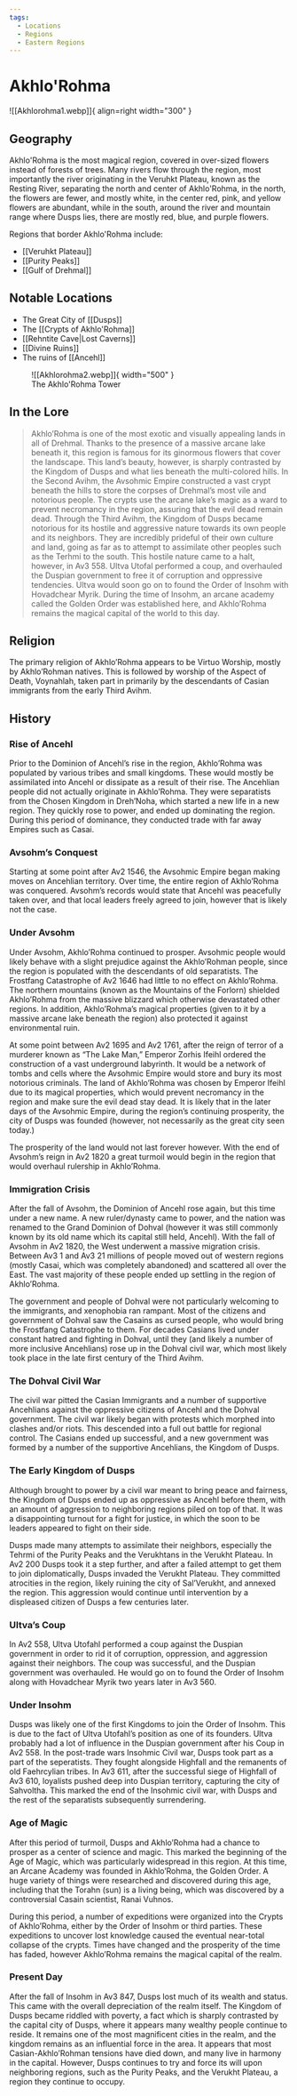 ```yaml
---
tags:
  - Locations
  - Regions
  - Eastern Regions
---
```


# Akhlo'Rohma

![[Akhlorohma1.webp]]{ align=right width="300" }

## Geography

Akhlo'Rohma is the most magical region, covered in over-sized flowers instead of forests of trees. Many rivers flow through the region, most importantly the river originating in the Veruhkt Plateau, known as the Resting River, separating the north and center of Akhlo'Rohma, in the north, the flowers are fewer, and mostly white, in the center red, pink, and yellow flowers are abundant, while in the south, around the river and mountain range where Dusps lies, there are mostly red, blue, and purple flowers.

Regions that border Akhlo'Rohma include:

- [[Veruhkt Plateau]]
- [[Purity Peaks]]
- [[Gulf of Drehmal]]

## Notable Locations

- The Great City of [[Dusps]]
- The [[Crypts of Akhlo'Rohma]]
- [[Rehntite Cave|Lost Caverns]]
- [[Divine Ruins]]
- The ruins of [[Ancehl]]

<figure markdown>
  ![[Akhlorohma2.webp]]{ width="500" }
  <figcaption>The Akhlo'Rohma Tower</figcaption>
</figure>


## In the Lore 

> Akhlo’Rohma is one of the most exotic and visually appealing lands in all of Drehmal. Thanks to the presence of a massive arcane lake beneath it, this region is famous for its ginormous flowers that cover the landscape. This land’s beauty, however, is sharply contrasted by the Kingdom of Dusps and what lies beneath the multi-colored hills. In the Second Avihm, the Avsohmic Empire constructed a vast crypt beneath the hills to store the corpses of Drehmal’s most vile and notorious people. The crypts use the arcane lake’s magic as a ward to prevent necromancy in the region, assuring that the evil dead remain dead. Through the Third Avihm, the Kingdom of Dusps became notorious for its hostile and aggressive nature towards its own people and its neighbors. They are incredibly prideful of their own culture and land, going as far as to attempt to assimilate other peoples such as the Terhmi to the south. This hostile nature came to a halt, however, in Av3 558. Ultva Utofal performed a coup, and overhauled the Duspian government to free it of corruption and oppressive tendencies. Ultva would soon go on to found the Order of Insohm with Hovadchear Myrik. During the time of Insohm, an arcane academy called the Golden Order was established here, and Akhlo’Rohma remains the magical capital of the world to this day.

## Religion

The primary religion of Akhlo’Rohma appears to be Virtuo Worship, mostly by Akhlo’Rohman natives. This is followed by worship of the Aspect of Death, Voynahlah, taken part in primarily by the descendants of Casian immigrants from the early Third Avihm.

## History

### Rise of Ancehl

Prior to the Dominion of Ancehl’s rise in the region, Akhlo’Rohma was populated by various tribes and small kingdoms. These would mostly be assimilated into Ancehl or dissipate as a result of their rise. The Ancehlian people did not actually originate in Akhlo’Rohma. They were separatists from the Chosen Kingdom in Dreh’Noha, which started a new life in a new region. They quickly rose to power, and ended up dominating the region. During this period of dominance, they conducted trade with far away Empires such as Casai.

### Avsohm’s Conquest

Starting at some point after Av2 1546, the Avsohmic Empire began making moves on Ancehlian territory. Over time, the entire region of Akhlo’Rohma was conquered. Avsohm’s records would state that Ancehl was peacefully taken over, and that local leaders freely agreed to join, however that is likely not the case.

### Under Avsohm

Under Avsohm, Akhlo’Rohma continued to prosper. Avsohmic people would likely behave with a slight prejudice against the Akhlo’Rohman people, since the region is populated with the descendants of old separatists. The Frostfang Catastrophe of Av2 1646 had little to no effect on Akhlo’Rohma. The northern mountains (known as the Mountains of the Forlorn) shielded Akhlo’Rohma from the massive blizzard which otherwise devastated other regions. In addition, Akhlo’Rohma’s magical properties (given to it by a massive arcane lake beneath the region) also protected it against environmental ruin.

At some point between Av2 1695 and Av2 1761, after the reign of terror of a murderer known as “The Lake Man,” Emperor Zorhis Ifeihl ordered the construction of a vast underground labyrinth. It would be a network of tombs and cells where the Avsohmic Empire would store and bury its most notorious criminals. The land of Akhlo’Rohma was chosen by Emperor Ifeihl due to its magical properties, which would prevent necromancy in the region and make sure the evil dead stay dead. It is likely that in the later days of the Avsohmic Empire, during the region’s continuing prosperity, the city of Dusps was founded (however, not necessarily as the great city seen today.)

The prosperity of the land would not last forever however. With the end of Avsohm’s reign in Av2 1820 a great turmoil would begin in the region that would overhaul rulership in Akhlo’Rohma.

### Immigration Crisis

After the fall of Avsohm, the Dominion of Ancehl rose again, but this time under a new name. A new ruler/dynasty came to power, and the nation was renamed to the Grand Dominion of Dohval (however it was still commonly known by its old name which its capital still held, Ancehl). With the fall of Avsohm in Av2 1820, the West underwent a massive migration crisis. Between Av3 1 and Av3 21 millions of people moved out of western regions (mostly Casai, which was completely abandoned) and scattered all over the East. The vast majority of these people ended up settling in the region of Akhlo’Rohma.

The government and people of Dohval were not particularly welcoming to the immigrants, and xenophobia ran rampant. Most of the citizens and government of Dohval saw the Casains as cursed people, who would bring the Frostfang Catastrophe to them. For decades Casians lived under constant hatred and fighting in Dohval, until they (and likely a number of more inclusive Ancehlians) rose up in the Dohval civil war, which most likely took place in the late first century of the Third Avihm.

### The Dohval Civil War

The civil war pitted the Casian Immigrants and a number of supportive Ancehlians against the oppressive citizens of Ancehl and the Dohval government. The civil war likely began with protests which morphed into clashes and/or riots. This descended into a full out battle for regional control. The Casians ended up successful, and a new government was formed by a number of the supportive Ancehlians, the Kingdom of Dusps.

### The Early Kingdom of Dusps

Although brought to power by a civil war meant to bring peace and fairness, the Kingdom of Dusps ended up as oppressive as Ancehl before them, with an amount of aggression to neighboring regions piled on top of that. It was a disappointing turnout for a fight for justice, in which the soon to be leaders appeared to fight on their side.

Dusps made many attempts to assimilate their neighbors, especially the Tehrmi of the Purity Peaks and the Verukhtans in the Verukht Plateau. In Av2 200 Dusps took it a step further, and after a failed attempt to get them to join diplomatically, Dusps invaded the Verukht Plateau. They committed atrocities in the region, likely ruining the city of Sal’Verukht, and annexed the region. This aggression would continue until intervention by a displeased citizen of Dusps a few centuries later.

### Ultva’s Coup

In Av2 558, Ultva Utofahl performed a coup against the Duspian government in order to rid it of corruption, oppression, and aggression against their neighbors. The coup was successful, and the Duspian government was overhauled. He would go on to found the Order of Insohm along with Hovadchear Myrik two years later in Av3 560.

### Under Insohm

Dusps was likely one of the first Kingdoms to join the Order of Insohm. This is due to the fact of Ultva Utofahl’s position as one of its founders. Ultva probably had a lot of influence in the Duspian government after his Coup in Av2 558. In the post-trade wars Insohmic Civil war, Dusps took part as a part of the seperatists. They fought alongside Highfall and the remanents of old Faehrcylian tribes. In Av3 611, after the successful siege of Highfall of Av3 610, loyalists pushed deep into Duspian territory, capturing the city of Sahvoltha. This marked the end of the Insohmic civil war, with Dusps and the rest of the separatists subsequently surrendering.

### Age of Magic

After this period of turmoil, Dusps and Akhlo’Rohma had a chance to prosper as a center of science and magic. This marked the beginning of the Age of Magic, which was particularly widespread in this region. At this time, an Arcane Academy was founded in Akhlo’Rohma, the Golden Order. A huge variety of things were researched and discovered during this age, including that the Torahn (sun) is a living being, which was discovered by a controversial Casain scientist, Ranai Vuhnos.

During this period, a number of expeditions were organized into the Crypts of Akhlo’Rohma, either by the Order of Insohm or third parties. These expeditions to uncover lost knowledge caused the eventual near-total collapse of the crypts. Times have changed and the prosperity of the time has faded, however Akhlo’Rohma remains the magical capital of the realm. 

### Present Day

After the fall of Insohm in Av3 847, Dusps lost much of its wealth and status. This came with the overall depreciation of the realm itself. The Kingdom of Dusps became riddled with poverty, a fact which is sharply contrasted by the capital city of Dusps, where it appears many wealthy people continue to reside. It remains one of the most magnificent cities in the realm, and the kingdom remains as an influential force in the area. It appears that most Casian-Akhlo’Rohman tensions have died down, and many live in harmony in the capital. However, Dusps continues to try and force its will upon neighboring regions, such as the Purity Peaks, and the Verukht Plateau, a region they continue to occupy.

